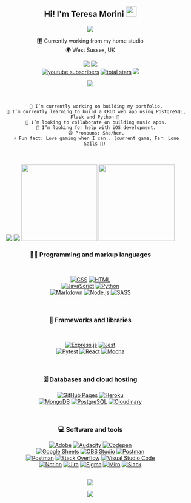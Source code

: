 <h2 align="center">
Hi! I'm Teresa Morini <img src="https://media.giphy.com/media/hvRJCLFzcasrR4ia7z/giphy.gif" width="28">
</h2>
  
<!-- Typing SVG by DenverCoder1 - https://github.com/DenverCoder1/readme-typing-svg -->
<div align="center">
  <img src="https://readme-typing-svg.herokuapp.com?color=6341F7&lines=Junior+Software+Developer+;Based+in+the+UK+%F0%9F%87%AC%F0%9F%87%A7&center=true&width=440&height=45&color=f75c7e&vCenter=true&size=22"
</div>

 🎛 Currently working from my home studio<br>
 🌍 West Sussex, UK 


<!-- Social icons section -->
<!-- <p align="center">
  <a href="https://www.youtube.com/c/teresamorini"><img width="32px" alt="Youtube" title="Youtube" src="https://i.imgur.com/qiXu7b2.png"></a>
  &#8287;&#8287;&#8287;&#8287;&#8287;
  <a href="https://www.codewars.com/users/tjmcodes" alt="Dev Pro Tips Discussion & Support Server"><img width="40px" src="https://i.ibb.co/7NPNwRq/codewars.jpg" alt="codewars"></a>
  &#8287;&#8287;&#8287;&#8287;&#8287;
  <a href="https://tmsd.itch.io/"><img width="32px" alt="itch.io" title="Island Girl" src="https://i.ibb.co/fqrHCxR/Itchio.png" alt="Itchio"/></a>
</p>
 -->
  


<!-- Social badges section -->
<p align="center">
  
 <a href="https://tjmcodes.github.io" target="_blank">
    <img src="https://img.shields.io/badge/-portfolio-magenta?style=for-the-badge&logo=Blackberry&logoColor=black"></a>
 <a href="https://www.github.com/tjmcodes/" target="_blank">
    <img src="https://img.shields.io/badge/-github-junglegreen?style=for-the-badge&logo=GitHub&logoColor=black"></a>
<br>

 <a href="https://www.youtube.com/c/teresamorini?sub_confirmation=1">
    <img alt="youtube subscribers" title="Subscribe to my YouTube channel" src="https://custom-icon-badges.herokuapp.com/youtube/channel/subscribers/UCZwzVpDT9XioSevj2pCHJgw?color=%23E05D44&label=youtube&logo=video&logoColor=white&style=for-the-badge&labelColor=CE4630"></a>
  <a href="https://github.com/tjmcodes?tab=repositories&sort=stargazers">
    <img alt="total stars" title="Total stars on GitHub" src="https://custom-icon-badges.herokuapp.com/github/stars/tjmcodes?color=55960c&style=for-the-badge&labelColor=488207&logo=star"/></a>
 <a href="https://linkedin.com/in/teresamorini">
<img src="https://img.shields.io/badge/LinkedIn-0077B5?style=for-the-badge&logo=linkedin&logoColor=white"></a>

  
  
  ![](https://visitor-badge.glitch.me/badge?page_id=tjmcodes.tjmcodes)
</p>

</br>
  
<div align="center">
  <ul>

     🔭 I’m currently working on building my portfolio.
     🌱 I’m currently learning to build a CRUD web app using PostgreSQL, Flask and Python 🐍
     👯 I’m looking to collaborate on building music apps.
     🤔 I’m looking for help with iOS development.
     😄 Pronouns: She/her.
     ⚡ Fun fact: Love gaming when I can.. (current game, Far: Lone Sails 🚂)

  </ul>
 </div>
<br>

<div align="center">

</br>


<!-- Stats -->

<img src="https://github-readme-stats.vercel.app/api?username=tjmcodes&show_icons&theme=tokyonight">

<img src="https://activity-graph.herokuapp.com/graph?username=tjmcodes&theme=dracula)](https://github.com/tjmcodes/github-readme-activity-graph">
<img height="200em"  src="https://github-readme-stats.vercel.app/api?username=tjmcodes&count_private=true&show_icons=true&include_all_commits=true&theme=vue-dark&custom_title=Activity">

<img height="200em" src="https://github-readme-stats.vercel.app/api/top-langs/?username=tjmcodes&theme=vue-dark&custom_title=Languages&layout=compact">
 
</br>

### 👨‍💻 Programming and markup languages
</br>

<p>
    <a href="https://github.com/search?q=user%tjmcodes+language%3Acss"><img alt="CSS" src="https://img.shields.io/badge/CSS-1572B6.svg?logo=css3&logoColor=white"></a>
    <a href="https://github.com/search?q=user%tjmcodes+language%3Ahtml"><img alt="HTML" src="https://img.shields.io/badge/HTML-E34F26.svg?logo=html5&logoColor=white"></a>
    </br>
    <a href="https://github.com/search?q=user%tjmcodes+language%3Ajavascript"><img alt="JavaScript" src="https://img.shields.io/badge/JavaScript-F7DF1E.svg?logo=javascript&logoColor=black"></a>
    <a href="https://github.com/search?q=user%tjmcodes+language%3Apython"><img alt="Python" src="https://img.shields.io/badge/Python-14354C.svg?logo=python&logoColor=white"></a>
    </br>
    <a href="https://github.com/search?q=user%tjmcodes+language%3Amarkdown"><img alt="Markdown" src="https://img.shields.io/badge/Markdown-000000.svg?logo=markdown&logoColor=white"></a>
    <a href="https://github.com/search?q=user%tjmcodes+language%3Ajavascript"><img alt="Node.js" src="https://img.shields.io/badge/Node.js-43853D.svg?logo=node.js&logoColor=white"></a>    
    <a href="https://github.com/search?q=user%tjmcodes+language%3Asass"><img alt="SASS" src="https://img.shields.io/badge/Sass-hotpink.svg?logo=SASS&logoColor=white"></a>
</p>

</br>

### 🧰 Frameworks and libraries
</br>

<p>
    <a href="#"><img alt="Express.js" src="https://img.shields.io/badge/Express.js-404d59.svg?logo=express&logoColor=white"></a>
    <a href="#"><img alt="Jest" src="https://img.shields.io/badge/Jest-C21325.svg?logo=jest&logoColor=white"></a>
    </br>
    <a href="#"><img alt="Pytest" src="https://img.shields.io/badge/Pytest-0A9EDC.svg?logo=pytest&logoColor=white"></a>
    <a href="#"><img alt="React" src="https://img.shields.io/badge/React-20232a.svg?logo=react&logoColor=%2361DAFB"></a>   
    <a href="#"><img alt="Mocha" src="https://img.shields.io/badge/Mocha-866344.svg?logo=mocha&logoColor=white"></a>
 
</p>

</br>

### 🗄️ Databases and cloud hosting

<p>
    <a href="#"><img alt="GitHub Pages" src="https://img.shields.io/badge/GitHub%20Pages-327FC7.svg?logo=github&logoColor=white"></a>
    <a href="#"><img alt="Heroku" src="https://img.shields.io/badge/Heroku-430098.svg?logo=heroku&logoColor=white"></a>
    </br>
    <a href="#"><img alt="MongoDB" src ="https://img.shields.io/badge/MongoDB-4ea94b.svg?logo=mongodb&logoColor=white"></a>
    <a href="#"><img alt="PostgreSQL" src ="https://img.shields.io/badge/PostgreSQL-316192.svg?logo=postgresql&logoColor=white"></a>
    <a href="#"><img alt="Cloudinary" src ="https://img.shields.io/badge/Cloudinary-F2F2F2?logo=cloudinary&logoColor=white"></a>
</p>

</br>

### 💻 Software and tools

<p>
    <a href="#"><img alt="Adobe" src="https://img.shields.io/badge/Adobe-FF0000.svg?logo=adobe&logoColor=white"></a>
    <a href="#"><img alt="Audacity" src="https://img.shields.io/badge/-Audacity-0000CC?logo=audacity&logoColor=white"></a>
    <a href="#"><img alt="Codepen" src="https://img.shields.io/badge/Codepen-000000.svg?logo=codepen&logoColor=white"></a>
    </br>
    <a href="#"><img alt="Google Sheets" src="https://img.shields.io/badge/Google%20Sheets-34A853.svg?logo=google%20sheets&logoColor=white"></a>
    <a href="#"><img alt="OBS Studio" src="https://img.shields.io/badge/-OBS%20Studio-302E31?logo=obs-studio&logoColor=white"></a>
    <a href="#"><img alt="Postman" src="https://img.shields.io/badge/Postman-FF6C37?logo=postman&logoColor=white"></a>
    </br>
    <a href="#"><img alt="Postman" src="https://img.shields.io/badge/Insomnia-FFFFFF?logo=insomnia&logoColor=blueviolet"></a>
    <a href="#"><img alt="Stack Overflow" src="https://img.shields.io/badge/-Stack%20Overflow-FE7A16?logo=stack-overflow&logoColor=white"></a>
    <a href="#"><img alt="Visual Studio Code" src="https://img.shields.io/badge/Visual%20Studio%20Code-0078d7.svg?logo=visual-studio-code&logoColor=white"></a>
    </br>
    <a href="#"><img alt="Notion" src="https://img.shields.io/badge/Notion-010101.svg?logo=notion&logoColor=white"></a>
    <a href="#"><img alt="Jira" src="https://img.shields.io/badge/Jira-2584FF.svg?logo=jira&logoColor=white"></a>
    <a href="#"><img alt="Figma" src="https://img.shields.io/badge/Figma-2B2B31.svg?logo=figma&logoColor=white"></a>
    <a href="#"><img alt="Miro" src="https://img.shields.io/badge/Miro-F6C904?logo=miro&logoColor=#F6C904"></a>
    <a href="#"><img alt="Slack" src="https://img.shields.io/badge/Slack-blueviolet?logo=slack&logoColor=FFFFFF"></a>
</p>

</br>

<img src="https://github-readme-stats.vercel.app/api/wakatime?username=tjmcodes">

</br>

![](https://visitor-badge.glitch.me/badge?page_id=tjmcodes.tjmcodes)

</div>

